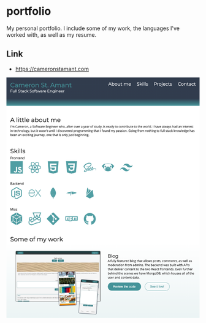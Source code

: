# portfolio

My personal portfolio. I include some of my work, the languages I've worked with, as well as my resume.

## Link

- https://cameronstamant.com

<p align="center">
    <img src="./READMEScreenshot.png" alt="Cameron St. Amant's Portfolio" />
</p>
